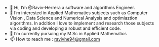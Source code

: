 - 👋 Hi, I’m @Raviv-Herrera a software and algorithms Engineer. 
- 👀 I’m interested in Applied Mathematics subjects such as Computer Vision , Data Science and Numerical Analysis and optimiaztion algorithms.
      In addition I love to implement and research those subjects via coding and developing a robust and efficient code. 
- 🌱 I’m currently pursuing my M.Sc in Applied Mathematics
- 📫 How to reach me : ravivhe94@gmail.com

<!---
Raviv-Herrera/Raviv-Herrera is a ✨ special ✨ repository because its `README.md` (this file) appears on your GitHub profile.
You can click the Preview link to take a look at your changes.
--->
